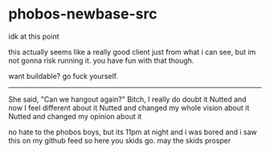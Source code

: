 # phobos-newbase-src
idk at this point

this actually seems like a really good client just from what i can see, but im not gonna risk running it. you have fun with that though.

want buildable? go fuck yourself.

---

She said, "Can we hangout again?"
Bitch, I really do doubt it
Nutted and now I feel different about it
Nutted and changed my whole vision about it
Nutted and changed my opinion about it

no hate to the phobos boys, but its 11pm at night and i was bored and i saw this on my github feed so here you skids go. may the skids prosper
